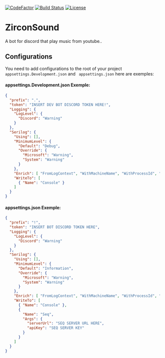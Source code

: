 [![CodeFactor](https://www.codefactor.io/repository/github/simnico99/zirconsound/badge?s=9db312f012e5b701d5d0347de46d975baffe25f9)](https://www.codefactor.io/repository/github/simnico99/zirconsound)
[![Build Status](https://dev.azure.com/ZirconCloud/ZirconSound/_apis/build/status/ZirconSound?branchName=master)](https://dev.azure.com/ZirconCloud/ZirconSound/_build/latest?definitionId=4&branchName=master)
[![License](https://img.shields.io/github/license/Simnico99/ZirconSound)](https://github.com/Simnico99/ZirconSound/blob/main/LICENSE)

# ZirconSound
A bot for discord that play music from youtube..


## Configurations
You need to add configurations to the root of your project ``` appsettings.Development.json```  and ``` appsettings.json```  here are exemples:

#### appsettings.Development.json Exemple:
```json
{
  "prefix": ".",
  "token": "INSERT DEV BOT DISCORD TOKEN HERE!",
  "Logging": {
    "LogLevel": {
      "Discord": "Warning"
    }
  },
  "Serilog": {
    "Using": [],
    "MinimumLevel": {
      "Default": "Debug",
      "Override": {
        "Microsoft": "Warning",
        "System": "Warning"
      }
    },
    "Enrich": [ "FromLogContext", "WithMachineName", "WithProcessId", "WithThreadId", "WithAssemblyName", "WithAssemblyVersion" ],
    "WriteTo": [
      { "Name": "Console" }
    ]
  }
}
```

#### appsettings.json Exemple:

```json
{
  "prefix": "!",
  "token": "INSERT BOT DISCORD TOKEN HERE",
  "Logging": {
    "LogLevel": {
      "Discord": "Warning"
    }
  },
  "Serilog": {
    "Using": [],
    "MinimumLevel": {
      "Default": "Information",
      "Override": {
        "Microsoft": "Warning",
        "System": "Warning"
      }
    },
    "Enrich": [ "FromLogContext", "WithMachineName", "WithProcessId", "WithThreadId", "WithAssemblyName", "WithAssemblyVersion" ],
    "WriteTo": [
      { "Name": "Console" },
      {
        "Name": "Seq",
        "Args": {
          "serverUrl": "SEQ SERVER URL HERE",
          "apiKey": "SEQ SERVER KEY"
        }
      }
    ]
  }
}

```
